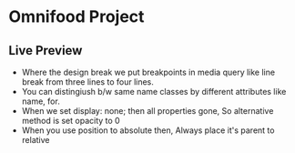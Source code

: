 # Omnifood Project

## Live Preview

- Where the design break we put breakpoints in media query like line break from three lines to four lines.
- You can distingiush b/w same name classes by different attributes like name, for.
- When we set display: none; then all properties gone, So alternative method is set opacity to 0
- When you use position to absolute then, Always place it's parent to relative
